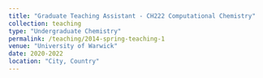 ```yaml
---
title: "Graduate Teaching Assistant - CH222 Computational Chemistry"
collection: teaching
type: "Undergraduate Chemistry"
permalink: /teaching/2014-spring-teaching-1
venue: "University of Warwick"
date: 2020-2022
location: "City, Country"
---
```

